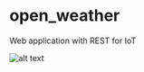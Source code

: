# open_weather
Web application with REST for IoT

![alt text](https://i.imgur.com/RKqWR7p.png "img")
